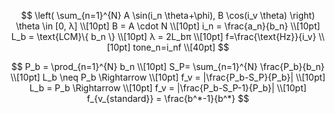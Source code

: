 $$
\left( \sum_{n=1}^{N} A \sin(i_n \theta+\phi), B \cos(i_v \theta) \right) \theta \in [0, λ] \\[10pt]
B = A \cdot N \\[10pt]
i_n = \frac{a_n}{b_n} \\[10pt]
L_b = \text{LCM}\{ b_n \} \\[10pt]
λ = 2L_bπ \\[10pt]
f=\frac{\text{Hz}}{i_v} \\[10pt]
tone_n=i_nf \\[40pt]
$$

$$
P_b = \prod_{n=1}^{N} b_n \\[10pt]
S_P= \sum_{n=1}^{N} \frac{P_b}{b_n} \\[10pt]
L_b \neq P_b \Rightarrow \\[10pt]
f_v = |\frac{P_b-S_P}{P_b}| \\[10pt]
L_b = P_b \Rightarrow \\[10pt]
f_v = |\frac{P_b-S_P-1}{P_b}| \\[10pt]
f_{v_{standard}} = \frac{b^*-1}{b^*}
$$